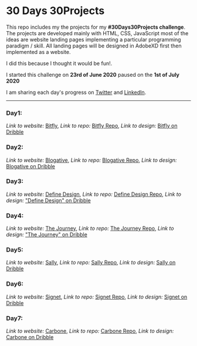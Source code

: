 # 30 Days 30Projects

This repo includes my the projects for my **#30Days30Projects challenge**. 
The projects are developed mainly with HTML, CSS, JavaScript most of the ideas are website landing pages implementing a particular programming paradigm / skill.
All landing pages will be designed in AdobeXD first then implemented as a website.

I did this because I thought it would be fun!.

I started this challenge on **23rd of June 2020** paused on the **1st of July 2020** 

I am sharing each day's progress on [Twitter](https://twitter.com/dqve) and [LinkedIn](https://www.linkedin.com/in/david-ayo/).

<hr></hr>

### Day1: 
*Link to website:* [Bitfly](https://dqve.github.io/30-Days-30-Projects/Bitfly/),
*Link to repo:*    [Bitfly Repo](https://github.com/dqve/30-Days-30-Projects/tree/master/Bitfly),
*Link to design:*  [Bitfly on Dribble](https://dribbble.com/shots/12223327-Bitfly)

### Day2: 
*Link to website:* [Blogative](https://bit.ly/2Z294Jq),
*Link to repo:*    [Blogative Repo](https://github.com/dqve/30-Days-30-Projects/tree/master/Blogative),
*Link to design:*  [Blogative on Dribble](https://dribbble.com/shots/12262291-Blogative)

### Day3:
*Link to website:* [Define Design](https://dqve.github.io/30-Days-30-Projects/Define%20Design/),
*Link to repo:*    [Define Design Repo](https://github.com/dqve/30-Days-30-Projects/tree/master/Define%20Design),
*Link to design:*  ["Define Design" on Dribble](https://dribbble.com/shots/12300923-Define-Design)

### Day4:
*Link to website:* [The Journey](https://dqve.github.io/30-Days-30-Projects/The%20Journey/),
*Link to repo:*    [The Journey Repo](https://github.com/dqve/30-Days-30-Projects/tree/master/The%20Journey),
*Link to design:*  ["The Journey" on Dribble](https://dribbble.com/shots/12333601-The-Journey)

### Day5: 
*Link to website:* [Sally](https://dqve.github.io/30-Days-30-Projects/Sally/),
*Link to repo:*    [Sally Repo](https://github.com/dqve/30-Days-30-Projects/tree/master/Sally),
*Link to design:*  [Sally on Dribble](https://dribbble.com/shots/12481431-Sally)

### Day6:
*Link to website:* [Signet](https://dqve.github.io/30-Days-30-Projects/Sally/),
*Link to repo:*    [Signet Repo](https://github.com/dqve/30-Days-30-Projects/tree/master/Sally/),
*Link to design:*  [Signet on Dribble](https://dribbble.com/shots/12481431-Sally)

### Day7:
*Link to website:* [Carbone](https://dqve.github.io/30-Days-30-Projects/Carbone/),
*Link to repo:*    [Carbone Repo](https://github.com/dqve/30-Days-30-Projects/tree/master/Carbone/),
*Link to design:*  [Carbone on Dribble](https://dribbble.com/shots/12588412-Carbone)
